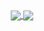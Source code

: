 <div align="center">
  <a href="#">
    <img align="center" src="https://github-readme-stats.vercel.app/api?username=mihatorikei&hide=issues&theme=dracula&hide_border=true" />
  </a>
  <a href="#">
    <img align="center" src="https://github-readme-stats.vercel.app/api/top-langs/?username=mihatorikei&layout=compact&theme=dracula&hide_border=true" />
  </a>
</div>
